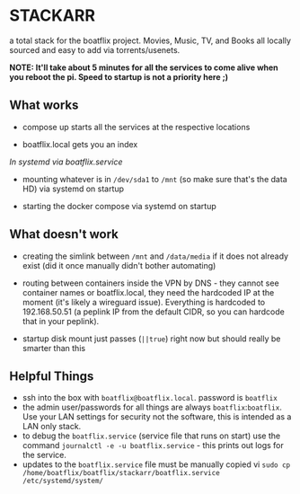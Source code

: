 # STACKARR
a total stack for the boatflix project. Movies, Music, TV, and Books all
locally sourced and easy to add via torrents/usenets.

**NOTE: It'll take about 5 minutes for all the services to come alive when you reboot the pi. Speed to startup is not a priority here ;)**

## What works
- compose up starts all the services at the respective locations

- boatflix.local gets you an index

*In systemd via boatflix.service*

- mounting whatever is in `/dev/sda1` to `/mnt` (so make sure that's the data HD) via systemd on startup

- starting the docker compose via systemd on startup

## What doesn't work
- creating the simlink between `/mnt` and `/data/media` if it does not already exist (did it once manually didn't bother automating)

- routing between containers inside the VPN by DNS - they cannot see container names or boatflix.local, they need the hardcoded IP at the moment (it's likely a wireguard issue). Everything is hardcoded to 192.168.50.51 (a peplink IP from the default CIDR, so you can hardcode that in your peplink).

- startup disk mount just passes (`||true`) right now but should really be smarter than this


## Helpful Things

- ssh into the box with `boatflix@boatflix.local`. password is `boatflix`
- the admin user/passwords for all things are always `boatflix`:`boatflix`. Use your LAN settings for security not the software, this is intended as a LAN only stack.
- to debug the `boatflix.service` (service file that runs on start) use the command `journalctl -e -u boatflix.service` - this prints out logs for the service.
- updates to the `boatflix.service` file must be manually copied vi `sudo cp /home/boatflix/boatflix/stackarr/boatflix.service /etc/systemd/system/`
